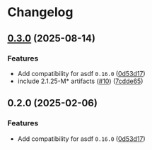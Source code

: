 # Changelog

## [0.3.0](https://github.com/jiahuili430/asdf-coursier/compare/v0.2.0...v0.3.0) (2025-08-14)


### Features

* Add compatibility for asdf `0.16.0` ([0d53d17](https://github.com/jiahuili430/asdf-coursier/commit/0d53d17f13ee99b51bc86211d7453781d046f23f))
* include 2.1.25-M* artifacts ([#10](https://github.com/jiahuili430/asdf-coursier/issues/10)) ([7cdde65](https://github.com/jiahuili430/asdf-coursier/commit/7cdde657bf9116e02a71fd724f49fd076fffd89f))

## 0.2.0 (2025-02-06)


### Features

* Add compatibility for asdf `0.16.0` ([0d53d17](https://github.com/jiahuili430/asdf-coursier/commit/0d53d17f13ee99b51bc86211d7453781d046f23f))

